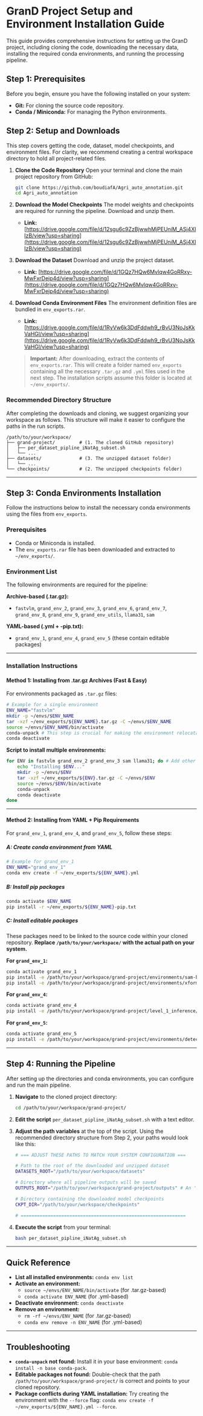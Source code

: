 
# GranD Project Setup and Environment Installation Guide

This guide provides comprehensive instructions for setting up the GranD project, including cloning the code, downloading the necessary data, installing the required conda environments, and running the processing pipeline.

## Step 1: Prerequisites

Before you begin, ensure you have the following installed on your system:
- **Git:** For cloning the source code repository.
- **Conda / Miniconda:** For managing the Python environments.

## Step 2: Setup and Downloads

This step covers getting the code, dataset, model checkpoints, and environment files. For clarity, we recommend creating a central workspace directory to hold all project-related files.

1.  **Clone the Code Repository**
    Open your terminal and clone the main project repository from GitHub:
    ```bash
    git clone https://github.com/boudiafA/Agri_auto_annotation.git
    cd Agri_auto_annotation
    ```

2.  **Download the Model Checkpoints**
    The model weights and checkpoints are required for running the pipeline. Download and unzip them.
    - **Link:** [https://drive.google.com/file/d/12sgu6c9ZzBjwwhMjPEUniM_ASj4XlIzB/view?usp=sharing](https://drive.google.com/file/d/12sgu6c9ZzBjwwhMjPEUniM_ASj4XlIzB/view?usp=sharing)
3.  **Download the Dataset**
    Download and unzip the project dataset.
    - **Link:** [https://drive.google.com/file/d/1GQz7HQw6Mvlqw4GoRRxy-MwFxrDejp4d/view?usp=sharing](https://drive.google.com/file/d/1GQz7HQw6Mvlqw4GoRRxy-MwFxrDejp4d/view?usp=sharing)

4.  **Download Conda Environment Files**
    The environment definition files are bundled in `env_exports.rar`.
    - **Link:** [https://drive.google.com/file/d/1RyVw6k3DdFddwh9_rBvU3NoJsKkVaHGl/view?usp=sharing](https://drive.google.com/file/d/1RyVw6k3DdFddwh9_rBvU3NoJsKkVaHGl/view?usp=sharing)

    > **Important:** After downloading, extract the contents of `env_exports.rar`. This will create a folder named `env_exports` containing all the necessary `.tar.gz` and `.yml` files used in the next step. The installation scripts assume this folder is located at `~/env_exports/`.

### Recommended Directory Structure

After completing the downloads and cloning, we suggest organizing your workspace as follows. This structure will make it easier to configure the paths in the run scripts.

```
/path/to/your/workspace/
├── grand-project/         # (1. The cloned GitHub repository)
│   ├── per_dataset_pipline_iNatAg_subset.sh
│   └── ...
├── datasets/              # (3. The unzipped dataset folder)
│   └── ...
└── checkpoints/           # (2. The unzipped checkpoints folder)
```

---

## Step 3: Conda Environments Installation

Follow the instructions below to install the necessary conda environments using the files from `env_exports`.

### Prerequisites

- Conda or Miniconda is installed.
- The `env_exports.rar` file has been downloaded and extracted to `~/env_exports/`.

### Environment List

The following environments are required for the pipeline:

**Archive-based (.tar.gz):**
- `fastvlm`, `grand_env_2`, `grand_env_3`, `grand_env_6`, `grand_env_7`, `grand_env_8`, `grand_env_9`, `grand_env_utils`, `llama31`, `sam`

**YAML-based (.yml + -pip.txt):**
- `grand_env_1`, `grand_env_4`, `grand_env_5` (these contain editable packages)

---

### Installation Instructions

#### Method 1: Installing from .tar.gz Archives (Fast & Easy)

For environments packaged as `.tar.gz` files:

```bash
# Example for a single environment
ENV_NAME="fastvlm"
mkdir -p ~/envs/$ENV_NAME
tar -xzf ~/env_exports/${ENV_NAME}.tar.gz -C ~/envs/$ENV_NAME
source ~/envs/$ENV_NAME/bin/activate
conda-unpack # This step is crucial for making the environment relocatable
conda deactivate
```

**Script to install multiple environments:**
```bash
for ENV in fastvlm grand_env_2 grand_env_3 sam llama31; do # Add other envs as needed
    echo "Installing $ENV..."
    mkdir -p ~/envs/$ENV
    tar -xzf ~/env_exports/${ENV}.tar.gz -C ~/envs/$ENV
    source ~/envs/$ENV/bin/activate
    conda-unpack
    conda deactivate
done
```

---

#### Method 2: Installing from YAML + Pip Requirements

For `grand_env_1`, `grand_env_4`, and `grand_env_5`, follow these steps:

##### A: Create conda environment from YAML

```bash
# Example for grand_env_1
ENV_NAME="grand_env_1"
conda env create -f ~/env_exports/${ENV_NAME}.yml
```

##### B: Install pip packages

```bash
conda activate $ENV_NAME
pip install -r ~/env_exports/${ENV_NAME}-pip.txt
```

##### C: Install editable packages

These packages need to be linked to the source code within your cloned repository. **Replace `/path/to/your/workspace/` with the actual path on your system.**

**For `grand_env_1`:**
```bash
conda activate grand_env_1
pip install -e /path/to/your/workspace/grand-project/environments/sam-hq
pip install -e /path/to/your/workspace/grand-project/environments/xformers
```

**For `grand_env_4`:**
```bash
conda activate grand_env_4
pip install -e /path/to/your/workspace/grand-project/level_1_inference/5_eva_02
```

**For `grand_env_5`:**
```bash
conda activate grand_env_5
pip install -e /path/to/your/workspace/grand-project/environments/detectron2
```

---

## Step 4: Running the Pipeline

After setting up the directories and conda environments, you can configure and run the main pipeline.

1.  **Navigate** to the cloned project directory:
    ```bash
    cd /path/to/your/workspace/grand-project/
    ```

2.  **Edit the script** `per_dataset_pipline_iNatAg_subset.sh` with a text editor.

3.  **Adjust the path variables** at the top of the script. Using the recommended directory structure from Step 2, your paths would look like this:
    ```bash
    # === ADJUST THESE PATHS TO MATCH YOUR SYSTEM CONFIGURATION ===

    # Path to the root of the downloaded and unzipped dataset
    DATASETS_ROOT="/path/to/your/workspace/datasets"

    # Directory where all pipeline outputs will be saved
    OUTPUTS_ROOT="/path/to/your/workspace/grand-project/outputs" # An 'outputs' folder inside the repo is a good choice

    # Directory containing the downloaded model checkpoints
    CKPT_DIR="/path/to/your/workspace/checkpoints"
    
    # =============================================================
    ```

4.  **Execute the script** from your terminal:
    ```bash
    bash per_dataset_pipline_iNatAg_subset.sh
    ```

---

## Quick Reference

- **List all installed environments:** `conda env list`
- **Activate an environment:**
  - `source ~/envs/ENV_NAME/bin/activate` (for .tar.gz-based)
  - `conda activate ENV_NAME` (for .yml-based)
- **Deactivate environment:** `conda deactivate`
- **Remove an environment:**
  - `rm -rf ~/envs/ENV_NAME` (for .tar.gz-based)
  - `conda env remove -n ENV_NAME` (for .yml-based)

---

## Troubleshooting

- **`conda-unpack` not found:** Install it in your base environment: `conda install -n base conda-pack`.
- **Editable packages not found:** Double-check that the path `/path/to/your/workspace/grand-project/` is correct and points to your cloned repository.
- **Package conflicts during YAML installation:** Try creating the environment with the `--force` flag: `conda env create -f ~/env_exports/${ENV_NAME}.yml --force`.
